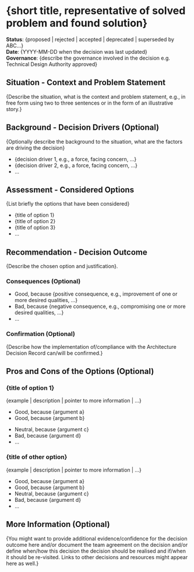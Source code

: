 # {short title, representative of solved problem and found solution}

**Status**: {proposed | rejected | accepted | deprecated | superseded by ABC...}  
**Date**: {YYYY-MM-DD when the decision was last updated}  
**Governance**: {describe the governance involved in the decision e.g. Technical Design Authority approved}  

## Situation - Context and Problem Statement

{Describe the situation, what is the context and problem statement, e.g., in free form using two to three sentences or in the form of an illustrative story.}

## Background - Decision Drivers (Optional)

{Optionally describe the background to the situation, what are the factors are driving the decision}

* {decision driver 1, e.g., a force, facing concern, …}
* {decision driver 2, e.g., a force, facing concern, …}
* … <!-- numbers of drivers can vary -->

## Assessment - Considered Options

{List briefly the options that have been considered}

* {title of option 1}
* {title of option 2}
* {title of option 3}
* … <!-- numbers of options can vary -->

## Recommendation - Decision Outcome

{Describe the chosen option and justification}.

### Consequences (Optional)

* Good, because {positive consequence, e.g., improvement of one or more desired qualities, …}
* Bad, because {negative consequence, e.g., compromising one or more desired qualities, …}
* … <!-- numbers of consequences can vary -->

### Confirmation (Optional)

{Describe how the implementation of/compliance with the Architecture Decision Record can/will be confirmed.}

## Pros and Cons of the Options (Optional)

### {title of option 1}

<!-- This is an optional element. Feel free to remove. -->
{example | description | pointer to more information | …}

* Good, because {argument a}
* Good, because {argument b}
<!-- use "neutral" if the given argument weights neither for good nor bad -->
* Neutral, because {argument c}
* Bad, because {argument d}
* … <!-- numbers of pros and cons can vary -->

### {title of other option}

{example | description | pointer to more information | …}

* Good, because {argument a}
* Good, because {argument b}
* Neutral, because {argument c}
* Bad, because {argument d}
* …

## More Information (Optional)

{You might want to provide additional evidence/confidence for the decision outcome here and/or document the team agreement on the decision and/or define when/how this decision the decision should be realised and if/when it should be re-visited. Links to other decisions and resources might appear here as well.}
